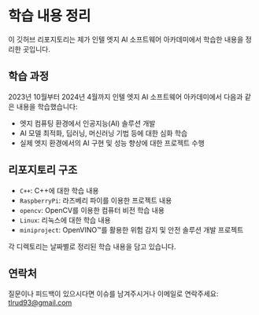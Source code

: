 # 학습 내용 정리

이 깃허브 리포지토리는 제가 인텔 엣지 AI 소프트웨어 아카데미에서 학습한 내용을 정리한 곳입니다.

## 학습 과정

2023년 10월부터 2024년 4월까지 인텔 엣지 AI 소프트웨어 아카데미에서 다음과 같은 내용을 학습했습니다:

- 엣지 컴퓨팅 환경에서 인공지능(AI) 솔루션 개발
- AI 모델 최적화, 딥러닝, 머신러닝 기법 등에 대한 심화 학습
- 실제 엣지 환경에서의 AI 구현 및 성능 향상에 대한 프로젝트 수행

## 리포지토리 구조

- `C++`: C++에 대한 학습 내용
- `RaspberryPi`: 라즈베리 파이를 이용한 프로젝트 내용
- `opencv`: OpenCV를 이용한 컴퓨터 비전 학습 내용
- `Linux`: 리눅스에 대한 학습 내용
- `miniproject`: OpenVINO™를 활용한 위험 감지 및 안전 솔루션 개발 프로젝트

각 디렉토리는 날짜별로 정리된 학습 내용을 담고 있습니다.

## 연락처

질문이나 피드백이 있으시다면 이슈를 남겨주시거나 이메일로 연락주세요: tlrud93@gmail.com
